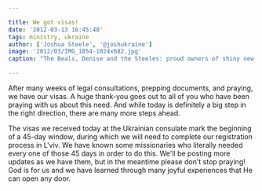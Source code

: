 ```yaml
---

title: We got visas!
date: '2012-03-13 16:45:48'
tags: ministry, ukraine
author: ['Joshua Steele', '@joshukraine']
image: '2012/03/IMG_1854-1024x682.jpg'
caption: "The Beals, Denise and the Steeles: proud owners of shiny new class D visas!"

---
```


After many weeks of legal consultations, prepping documents, and praying, we have our visas. A huge thank-you goes out to all of you who have been praying with us about this need. And while today is definitely a big step in the right direction, there are many more steps ahead.

The visas we received today at the Ukrainian consulate mark the beginning of a 45-day window, during which we will need to complete our registration process in L'viv. We have known some missionaries who literally needed every one of those 45 days in order to do this. We'll be posting more updates as we have them, but in the meantime please don't stop praying! God is for us and we have learned through many joyful experiences that He can open any door.
